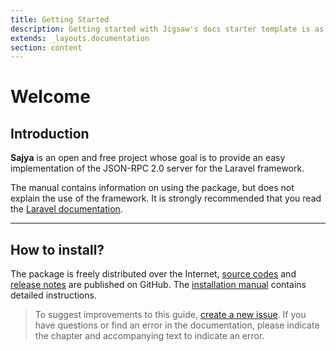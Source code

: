 ```yaml
---
title: Getting Started
description: Getting started with Jigsaw's docs starter template is as easy as 1, 2, 3.
extends: _layouts.documentation
section: content
---
```


# Welcome

## Introduction

**Sajya** is an open and free project whose goal is to provide an easy implementation of the JSON-RPC 2.0 server for the Laravel framework.

The manual contains information on using the package, but does not explain the use of the framework. 
It is strongly recommended that you read the [Laravel documentation](https://laravel.com/docs/).


----


## How to install?

The package is freely distributed over the Internet, [source codes](https://github.com/sajya/server) and [release notes](https://github.com/sajya/server/releases) are published on GitHub.
The [installation manual](/docs/installation/) contains detailed instructions.


> To suggest improvements to this guide, [create a new issue](https://github.com/sajya/sajya.github.io/issues/new).
If you have questions or find an error in the documentation, please indicate the chapter and accompanying text to indicate an error.
